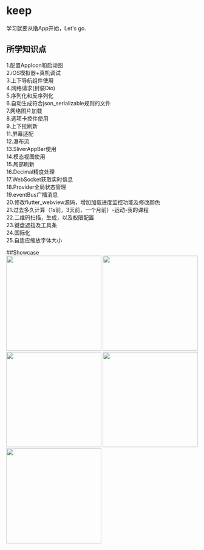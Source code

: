 # keep

学习就要从撸App开始，Let's go.

## 所学知识点
1.配置AppIcon和启动图  
2.iOS模拟器+真机调试  
3.上下导航组件使用  
4.网络请求(封装Dio)  
5.序列化和反序列化  
6.自动生成符合json_serializable规则的文件  
7.网络图片加载  
8.选项卡控件使用  
9.上下拉刷新  
11.屏幕适配  
12.瀑布流  
13.SliverAppBar使用  
14.模态视图使用  
15.局部刷新  
16.Decimal精度处理  
17.WebSocket获取实时信息  
18.Provider全局状态管理  
19.eventBus广播消息  
20.修改flutter_webview源码，增加加载进度监控功能及修改颜色  
21.过去多久计算（1s前，3天前，一个月前）-运动-我的课程  
22.二维码扫描，生成，以及权限配置  
23.键盘遮挡及工具条  
24.国际化  
25.自适应缩放字体大小  
  
##Showcase  
<image src="https://github.com/smallsevenk/Keep/blob/master/screenShot/community.jpeg" width="250">
<image src="https://github.com/smallsevenk/Keep/blob/master/screenShot/explore.jpeg" width="250">
<image src="https://github.com/smallsevenk/Keep/blob/master/screenShot/sport.jpeg" width="250">
<image src="https://github.com/smallsevenk/Keep/blob/master/screenShot/plan.jpeg" width="250">
<image src="https://github.com/smallsevenk/Keep/blob/master/screenShot/me.jpeg" width="250">



